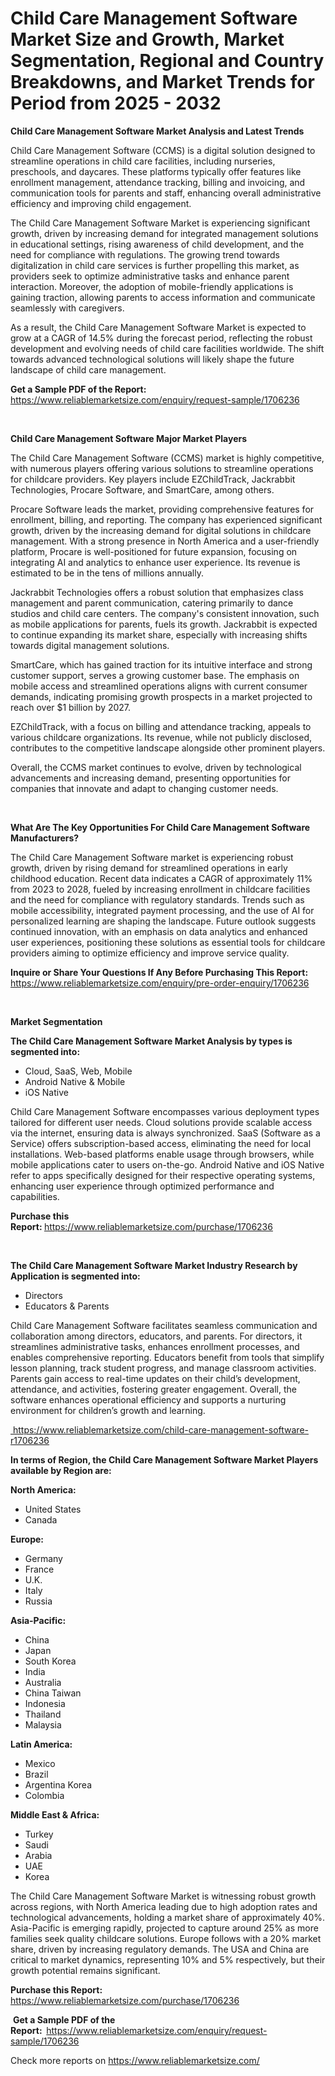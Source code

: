 <p><h1>Child Care Management Software Market Size and Growth, Market Segmentation, Regional and Country Breakdowns, and Market Trends for Period from 2025 -  2032</h1></p><p><strong>Child Care Management Software Market Analysis and Latest Trends</strong></p>
<p><p>Child Care Management Software (CCMS) is a digital solution designed to streamline operations in child care facilities, including nurseries, preschools, and daycares. These platforms typically offer features like enrollment management, attendance tracking, billing and invoicing, and communication tools for parents and staff, enhancing overall administrative efficiency and improving child engagement.</p><p>The Child Care Management Software Market is experiencing significant growth, driven by increasing demand for integrated management solutions in educational settings, rising awareness of child development, and the need for compliance with regulations. The growing trend towards digitalization in child care services is further propelling this market, as providers seek to optimize administrative tasks and enhance parent interaction. Moreover, the adoption of mobile-friendly applications is gaining traction, allowing parents to access information and communicate seamlessly with caregivers. </p><p>As a result, the Child Care Management Software Market is expected to grow at a CAGR of 14.5% during the forecast period, reflecting the robust development and evolving needs of child care facilities worldwide. The shift towards advanced technological solutions will likely shape the future landscape of child care management.</p></p>
<p><strong>Get a Sample PDF of the Report:&nbsp;</strong> <a href="https://www.reliablemarketsize.com/enquiry/request-sample/1706236?utm_campaign=2453&utm_medium=2&utm_source=Github&utm_content=ia&utm_term=27032025&utm_id=child-care-management-software">https://www.reliablemarketsize.com/enquiry/request-sample/1706236</a></p>
<p>&nbsp;</p>
<p><strong>Child Care Management Software Major Market Players</strong></p>
<p><p>The Child Care Management Software (CCMS) market is highly competitive, with numerous players offering various solutions to streamline operations for childcare providers. Key players include EZChildTrack, Jackrabbit Technologies, Procare Software, and SmartCare, among others. </p><p>Procare Software leads the market, providing comprehensive features for enrollment, billing, and reporting. The company has experienced significant growth, driven by the increasing demand for digital solutions in childcare management. With a strong presence in North America and a user-friendly platform, Procare is well-positioned for future expansion, focusing on integrating AI and analytics to enhance user experience. Its revenue is estimated to be in the tens of millions annually.</p><p>Jackrabbit Technologies offers a robust solution that emphasizes class management and parent communication, catering primarily to dance studios and child care centers. The company's consistent innovation, such as mobile applications for parents, fuels its growth. Jackrabbit is expected to continue expanding its market share, especially with increasing shifts towards digital management solutions.</p><p>SmartCare, which has gained traction for its intuitive interface and strong customer support, serves a growing customer base. The emphasis on mobile access and streamlined operations aligns with current consumer demands, indicating promising growth prospects in a market projected to reach over $1 billion by 2027.</p><p>EZChildTrack, with a focus on billing and attendance tracking, appeals to various childcare organizations. Its revenue, while not publicly disclosed, contributes to the competitive landscape alongside other prominent players.</p><p>Overall, the CCMS market continues to evolve, driven by technological advancements and increasing demand, presenting opportunities for companies that innovate and adapt to changing customer needs.</p></p>
<p>&nbsp;</p>
<p><strong>What Are The Key Opportunities For Child Care Management Software Manufacturers?</strong></p>
<p><p>The Child Care Management Software market is experiencing robust growth, driven by rising demand for streamlined operations in early childhood education. Recent data indicates a CAGR of approximately 11% from 2023 to 2028, fueled by increasing enrollment in childcare facilities and the need for compliance with regulatory standards. Trends such as mobile accessibility, integrated payment processing, and the use of AI for personalized learning are shaping the landscape. Future outlook suggests continued innovation, with an emphasis on data analytics and enhanced user experiences, positioning these solutions as essential tools for childcare providers aiming to optimize efficiency and improve service quality.</p></p>
<p><strong>Inquire or Share Your Questions If Any Before Purchasing This Report:</strong> <a href="https://www.reliablemarketsize.com/enquiry/pre-order-enquiry/1706236?utm_campaign=2453&utm_medium=2&utm_source=Github&utm_content=ia&utm_term=27032025&utm_id=child-care-management-software">https://www.reliablemarketsize.com/enquiry/pre-order-enquiry/1706236</a></p>
<p>&nbsp;</p>
<p><strong>Market Segmentation</strong></p>
<p><strong>The Child Care Management Software Market Analysis by types is segmented into:</strong></p>
<p><ul><li>Cloud, SaaS, Web, Mobile</li><li>Android Native & Mobile</li><li>iOS Native</li></ul></p>
<p><p>Child Care Management Software encompasses various deployment types tailored for different user needs. Cloud solutions provide scalable access via the internet, ensuring data is always synchronized. SaaS (Software as a Service) offers subscription-based access, eliminating the need for local installations. Web-based platforms enable usage through browsers, while mobile applications cater to users on-the-go. Android Native and iOS Native refer to apps specifically designed for their respective operating systems, enhancing user experience through optimized performance and capabilities.</p></p>
<p><strong>Purchase this Report:&nbsp;</strong><a href="https://www.reliablemarketsize.com/purchase/1706236?utm_campaign=2453&utm_medium=2&utm_source=Github&utm_content=ia&utm_term=27032025&utm_id=child-care-management-software">https://www.reliablemarketsize.com/purchase/1706236</a></p>
<p>&nbsp;</p>
<p><strong>The Child Care Management Software Market Industry Research by Application is segmented into:</strong></p>
<p><ul><li>Directors</li><li>Educators & Parents</li></ul></p>
<p><p>Child Care Management Software facilitates seamless communication and collaboration among directors, educators, and parents. For directors, it streamlines administrative tasks, enhances enrollment processes, and enables comprehensive reporting. Educators benefit from tools that simplify lesson planning, track student progress, and manage classroom activities. Parents gain access to real-time updates on their child’s development, attendance, and activities, fostering greater engagement. Overall, the software enhances operational efficiency and supports a nurturing environment for children’s growth and learning.</p></p>
<p><a href="https://www.reliablemarketsize.com/child-care-management-software-r1706236?utm_campaign=2453&utm_medium=2&utm_source=Github&utm_content=ia&utm_term=27032025&utm_id=child-care-management-software">&nbsp;https://www.reliablemarketsize.com/child-care-management-software-r1706236</a></p>
<p><strong>In terms of Region, the Child Care Management Software Market Players available by Region are:</strong></p>
<p>
    <p> <strong> North America: </strong>
        <ul>
            <li>United States</li>
            <li>Canada</li>
        </ul>
        </p> 
    <p> <strong> Europe: </strong>
        <ul>
            <li>Germany</li>
            <li>France</li>
            <li>U.K.</li>
            <li>Italy</li>
            <li>Russia</li>
        </ul>
        </p> 
    <p> <strong> Asia-Pacific: </strong>
        <ul>
            <li>China</li>
            <li>Japan</li>
            <li>South Korea</li>
            <li>India</li>
            <li>Australia</li>
            <li>China Taiwan</li>
            <li>Indonesia</li>
            <li>Thailand</li>
            <li>Malaysia</li>
        </ul>
        </p> 
    <p> <strong> Latin America: </strong>
        <ul>
            <li>Mexico</li>
            <li>Brazil</li>
            <li>Argentina Korea</li>
            <li>Colombia</li>
        </ul>
        </p> 
    <p> <strong> Middle East & Africa: </strong>
        <ul>
            <li>Turkey</li>
            <li>Saudi</li>
            <li>Arabia</li>
            <li>UAE</li>
            <li>Korea</li>
        </ul>
    </p>
    </p>
<p><p>The Child Care Management Software Market is witnessing robust growth across regions, with North America leading due to high adoption rates and technological advancements, holding a market share of approximately 40%. Asia-Pacific is emerging rapidly, projected to capture around 25% as more families seek quality childcare solutions. Europe follows with a 20% market share, driven by increasing regulatory demands. The USA and China are critical to market dynamics, representing 10% and 5% respectively, but their growth potential remains significant.</p></p>
<p><strong>Purchase this Report: </strong><a href="https://www.reliablemarketsize.com/purchase/1706236?utm_campaign=2453&utm_medium=2&utm_source=Github&utm_content=ia&utm_term=27032025&utm_id=child-care-management-software">https://www.reliablemarketsize.com/purchase/1706236</a></p>
<p>&nbsp;<strong>Get a Sample PDF of the Report:&nbsp;&nbsp;</strong><a href="https://www.reliablemarketsize.com/enquiry/request-sample/1706236?utm_campaign=2453&utm_medium=2&utm_source=Github&utm_content=ia&utm_term=27032025&utm_id=child-care-management-software">https://www.reliablemarketsize.com/enquiry/request-sample/1706236</a></p>
<p><strong></strong></p>
<p>Check more reports on <a href="https://www.reliablemarketsize.com/?utm_campaign=2453&utm_medium=2&utm_source=Github&utm_content=ia&utm_term=27032025&utm_id=child-care-management-software">https://www.reliablemarketsize.com/</a></p>